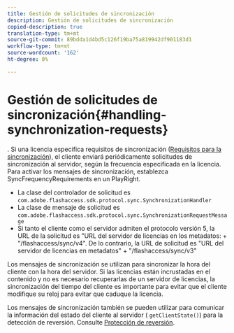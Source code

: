 ```yaml
---
title: Gestión de solicitudes de sincronización
description: Gestión de solicitudes de sincronización
copied-description: true
translation-type: tm+mt
source-git-commit: 89bdda1d4bd5c126f19ba75a819942df901183d1
workflow-type: tm+mt
source-wordcount: '162'
ht-degree: 0%

---
```



# Gestión de solicitudes de sincronización{#handling-synchronization-requests}

. Si una licencia especifica requisitos de sincronización ([Requisitos para la sincronización](../../aaxs-protecting-content/content-introduction/content-usage-rules/content-time-based-rules/content-time-based-rules-defining.md#requirements-for-synchronization)), el cliente enviará periódicamente solicitudes de sincronización al servidor, según la frecuencia especificada en la licencia. Para activar los mensajes de sincronización, establezca SyncFrequencyRequirements en un PlayRight.

* La clase del controlador de solicitud es `com.adobe.flashaccess.sdk.protocol.sync.SynchronizationHandler`
* La clase de mensaje de solicitud es `com.adobe.flashaccess.sdk.protocol.sync.SynchronizationRequestMessage`
* Si tanto el cliente como el servidor admiten el protocolo versión 5, la URL de la solicitud es &quot;URL del servidor de licencias en los metadatos: + &quot;/flashaccess/sync/v4&quot;. De lo contrario, la URL de solicitud es &quot;URL del servidor de licencias en metadatos&quot; + &quot;/flashaccess/sync/v3&quot;

Los mensajes de sincronización se utilizan para sincronizar la hora del cliente con la hora del servidor. Si las licencias están incrustadas en el contenido y no es necesario recuperarlas de un servidor de licencias, la sincronización del tiempo del cliente es importante para evitar que el cliente modifique su reloj para evitar que caduque la licencia.

Los mensajes de sincronización también se pueden utilizar para comunicar la información del estado del cliente al servidor ( `getClientState()`) para la detección de reversión. Consulte [Protección de reversión](../../aaxs-protecting-content/content-implementing-the-license-server/content-processing-aaxs-requests/content-rollback-detection.md).